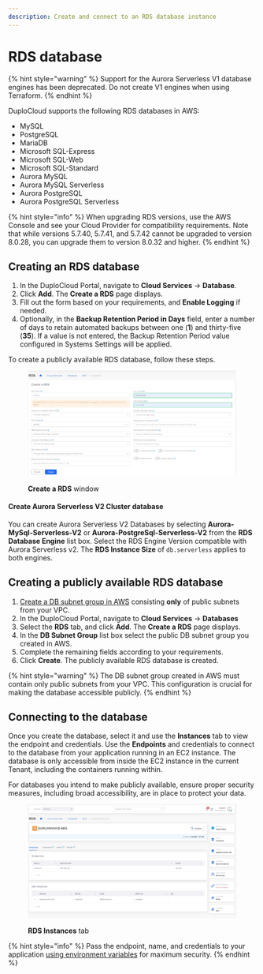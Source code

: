 ```yaml
---
description: Create and connect to an RDS database instance
---
```


# RDS database

{% hint style="warning" %}
Support for the Aurora Serverless V1 database engines has been deprecated. Do not create V1 engines when using Terraform.
{% endhint %}

DuploCloud supports the following RDS databases in AWS:

* MySQL
* PostgreSQL
* MariaDB
* Microsoft SQL-Express
* Microsoft SQL-Web
* Microsoft SQL-Standard
* Aurora MySQL
* Aurora MySQL Serverless
* Aurora PostgreSQL
* Aurora PostgreSQL Serverless

{% hint style="info" %}
When upgrading RDS versions, use the AWS Console and see your Cloud Provider for compatibility requirements. Note that while versions 5.7.40, 5.7.41, and 5.7.42 cannot be upgraded to version 8.0.28, you can upgrade them to version 8.0.32 and higher.
{% endhint %}

## Creating an RDS database <a href="#id-0-toc-title" id="id-0-toc-title"></a>

1. In the DuploCloud Portal, navigate to **Cloud Services** -> **Database**.
2. Click **Add**. The **Create a RDS** page displays.
3. Fill out the form based on your requirements, and **Enable Logging** if needed.
4. Optionally, in the **Backup Retention Period in Days** field, enter a number of days to retain automated backups between one (**1**) and thirty-five (**35**). If a value is not entered, the Backup Retention Period value configured in Systems Settings will be applied.

To create a publicly available RDS database, follow these steps.

<figure><img src="../../../../.gitbook/assets/screenshot-nimbusweb.me-2024.02.19-17_16_19.png" alt=""><figcaption><p><strong>Create a RDS</strong> window</p></figcaption></figure>

#### Create Aurora Serverless V2 Cluster database

You can create Aurora Serverless V2 Databases by selecting **Aurora-MySql-Serverless-V2** or **Aurora-PostgreSql-Serverless-V2** from the **RDS Database Engine** list box. Select the RDS Engine Version compatible with Aurora Serverless v2. The **RDS Instance Size** of `db.serverless` applies to both engines.

## Creating a publicly available RDS database

1. [Create a DB subnet group in AWS](https://docs.aws.amazon.com/AmazonElastiCache/latest/mem-ug/SubnetGroups.Creating.html) consisting **only** of public subnets from your VPC.
2. &#x20;In the DuploCloud Portal, navigate to **Cloud Services** -> **Databases**
3. Select the **RDS** tab, and click **Add**. The **Create a RDS** page displays.&#x20;
4. In the **DB Subnet Group** list box select the public DB subnet group you created in AWS.&#x20;
5. Complete the remaining fields according to your requirements.&#x20;
6. Click **Create**. The publicly available RDS database is created.&#x20;

{% hint style="warning" %}
The DB subnet group created in AWS must contain only public subnets from your VPC. This configuration is crucial for making the database accessible publicly.
{% endhint %}

## Connecting to the database <a href="#id-1-toc-title" id="id-1-toc-title"></a>

Once you create the database, select it and use the **Instances** tab to view the endpoint and credentials. Use the **Endpoints** and credentials to connect to the database from your application running in an EC2 instance. The database is only accessible from inside the EC2 instance in the current Tenant, including the containers running within.

For databases you intend to make publicly available, ensure proper security measures, including broad accessibility, are in place to protect your data.

<figure><img src="../../../../.gitbook/assets/screenshot-nimbusweb.me-2024.02.19-17_18_36.png" alt=""><figcaption><p><strong>RDS Instances</strong> tab</p></figcaption></figure>

{% hint style="info" %}
Pass the endpoint, name, and credentials to your application [using environment variables](../../../../overview/aws-services/containers/passing-config-and-secrets.md) for maximum security.
{% endhint %}

